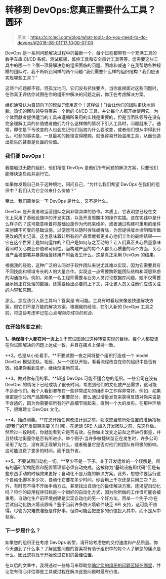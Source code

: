 # 转移到 DevOps:您真正需要什么工具？圆环

> 原文：<https://circleci.com/blog/what-tools-do-you-need-to-do-devops/#2018-08-01T17:10:00-07:00>

DevOps 是一系列问题解决过程中的最新一个，每个过程都带有一个充满工具的数字车库:CI/CD 系统、测试框架、监控工具和安全审计工具等等。您需要这些工具中的哪一个？哪一项将解决您的组织面临的问题、困难和减速？在我帮助各种规模的团队时，我不断听到同样的两个问题:“我们需要什么样的组织结构？我们应该实现哪些工具？”

这两个问题都不错，但孤立地问，它们没有抓住要点。当你直接面对这些问题时，在你真正评估你试图在你的组织中解决的问题之前，你正在考虑解决方案。

组织通常认为自顶向下的模型(“使用这个！这样做！”)会让他们的团队更快地创新。热切的团队领导将带来一个新的 CI/CD 工具，并让每个人都开始使用它。为个体贡献者提供适当的工具来遵循所采用的实践是重要的，但是当团队领导在没有完全理解工具的价值或者他们为什么这样做的情况下引入工具时，问题就来了。通常，即使是下令改变的人也会忘记他们当初为什么要改变，或者他们想从中得到什么。可悲的事实是，一旦最初的推理变得模糊，就很容易开始滥用工具，从而创造出损失的甚至是负面的价值。

### 我们要 DevOps！

我接触过无数的组织，他们相信 DevOps 是他们所有问题的解决方案，只要他们能够快速启动并运行它。

如果你发现自己处于这种境地，问问自己，“为什么我们希望 DevOps 在我们的组织中？我们认为它会带来什么价值？”

至此，我们简单说一下 DevOps 是什么，又不是什么。

DevOps 是开发者和运营团队之间非常具体的协作。本质上，它表明您已经在文化上采用了基础设施中的开发实践，以及开发周期中的操作实践。这在实践中是什么样子的？这可能意味着将基础设施作为代码来维护，或者通过构建可重用的组件来创建不可变的基础设施，以便您可以随时拆除或拆除，为您提供版本控制和所做更改的历史记录。这也意味着让所有的产品贡献者更关心他们工作的最终结果——它在这个世界上是如何运作的？用户是如何与之互动的？让人们真正关心质量意味着同时关心商业价值和可用性。当构建产品的每个人都关心质量的两个方面，关心当产品被部署并暴露给最终用户时会发生什么。这是真正采用 DevOps 的结果。

根据我的经验，这种广泛的认同对于软件团队来说尤其难以实现，因为它需要具有不同技能和领域专长的人的大量合作。实现这一点需要跨职能团队结构和深思熟虑的沟通技巧。例如，如果一名工程师需要与业务人员讨论数据库问题，她不仅需要展示她正在处理的数据，还需要给出必要的上下文，并让该人员关注他们应该关注的内容和原因。

那么，您应该引入新工具吗？答案是:有可能。工具有时看起来像是快速解决方案，但它们不是万能的解决方案。根据我的经验，在引入新的 DevOps 工具之前，将这些考虑牢记在心*会增加你成功的机会。*

### 在开始转变之前:

**1。确保每个人都在同一页上**关于您试图通过这种转变实现的目标。每个人都应该在你试图解决的问题上达成一致，并且在痛点上保持一致。

**2。总是从小处着手。**不要试图一夜之间将整个组织打造成一个 model DevOps 模型团队。相反，从一个团队开始，看看流程改变在你的组织中是否有效。如果你看到进步，继续渐进地前进。

**3。做对你有用的事。**知道 DevOps 可能不适合您的组织。一些公司在没有 DevOps 的情况下已经成功了很长时间，考虑到他们的文化或产品需求，这可能不适合他们。我个人看到瀑布在一些非常成功的组织中工作得非常好。例如，如果保密是你公司产品策略的一个重要部分，那么通过增量发货来获得反馈对你来说是不合适的，因为你需要把所有的产品细节锁起来，直到一个大的发布。在那种环境下，很难建立 DevOps 文化。

**4。始终测量。**在您开始任何改进计划之前，获取您当前所处位置的准确指标(即我们的开发周期需要 X 时间)。在邀请 SRE 人加入开发团队之前，先这样做。然后过一段时间，你就能看到它是否有效。在你做出改变之前和之后进行衡量，并且持续地衡量你是否有所进步。举个例子:当许多敏捷转型正在发生时，许多公司采用了站立，没有真正理解为什么，或者衡量它是否对他们的团队有积极的影响。这可能浪费了更多的时间，而不是节省。

**5。不要试图自动化一切。**至少不是一下子。关于开发运维的一个误解是，所有的基础架构配置和配置管理都必须自动完成。这被称为“基础设施即代码”但是有些东西手动的时候效果更好；自动化不是万能的解决方案。此外，想想你要运行这个自动化脚本多少次，自动化它要花多少时间。你会用上千次还是只用三次？此外，有时您不得不开始手动方式，甚至找出自动化的最佳解决方案。还渴望自动化吗？将你的应用程序归档是一个很好的自动化方式，因为你所做的工作很可能会被重用。自动化生产前环境创建是实现自动化的另一个好方法。再举一个例子:你在尝试自动化防火墙设置吗？鉴于当前许多防火墙软件缺乏 API 支持，这可能不值得。尽管为灾难做准备是件好事，但你可能会把更多的价值投入其中，而不是从中获得。

### 下一步是什么？

如果您的组织正在考虑 DevOps 转型，请开始考虑您的交付速度和产品质量。你今天遇到了什么事？了解这些问题的答案将有助于组织中的每个人了解您的痛点是什么，因此您将处于开始改进它们的最佳位置。

在以后的文章中，我将通过一些练习来帮助您[确定您的组织的问题区域在哪里](https://circleci.com/blog/path-to-production-how-and-where-to-segregate-test-environments/)，并让您有信心评估哪些工具或过程在解决这些问题时最有价值。